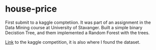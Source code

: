 # house-price

First submit to a kaggle comptetiion. It was part of an assignment in the Data Mining course at University of Stavanger. Built a simple binary Decistion Tree, and them implemented a Random Forest with the trees.

[Link](https://www.kaggle.com/c/house-prices-advanced-regression-techniques/overview) to the kaggle competition, it is also where I found the dataset.
